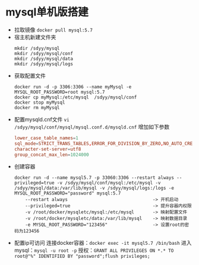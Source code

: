 # mysql单机版搭建
+ 拉取镜像
`docker pull mysql:5.7`
+ 宿主机新建文件夹
    ~~~shell
    mkdir /sdyy/mysql
    mkdir /sdyy/mysql/conf
    mkdir /sdyy/mysql/data
    mkdir /sdyy/mysql/logs
    ~~~
+ 获取配置文件
    ~~~shell
    docker run -d -p 3306:3306 --name myMysql -e MYSQL_ROOT_PASSWORD=root mysql:5.7
    docker cp myMysql:/etc/mysql  /sdyy/mysql/conf
    docker stop myMysql
    docker rm myMysql
    ~~~
+ 配置mysqld.cnf文件
`vi /sdyy/mysql/conf/mysql/mysql.conf.d/mysqld.cnf`
增加如下参数
    ~~~conf
    lower_case_table_names=1
    sql_mode=STRICT_TRANS_TABLES,ERROR_FOR_DIVISION_BY_ZERO,NO_AUTO_CREATE_USER,NO_ENGINE_SUBSTITUTION
    character-set-server=utf8
    group_concat_max_len=1024000
    ~~~
+ 创建容器
    ~~~shell
    docker run -d --name mysql5.7 -p 33060:3306 --restart always --privileged=true -v /sdyy/mysql/conf/mysql:/etc/mysql -v /sdyy/mysql/data:/var/lib/mysql -v /sdyy/mysql/logs:/logs -e MYSQL_ROOT_PASSWORD="password" mysql:5.7
        --restart always                                -> 开机启动
        --privileged=true                               -> 提升容器内权限
        -v /root/docker/mysqletc/mysql:/etc/mysql       -> 映射配置文件
        -v /root/docker/mysqletc/data:/var/lib/mysql    -> 映射数据目录
        -e MYSQL_ROOT_PASSWORD="123456"                 -> 设置root的密码为123456
    ~~~
+ 配置ip可访问
	连接docker容器：`docker exec -it mysql5.7 /bin/bash`
		进入mysql：`mysql -u root -p`
		授权：`GRANT ALL PRIVILEGES ON *.* TO root@"%" IDENTIFIED BY "password";flush privileges;`

